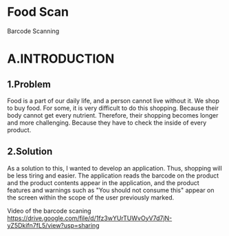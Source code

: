 # Food Scan
 Barcode Scanning
# A.INTRODUCTION
## 1.Problem
Food is a part of our daily life, and a person cannot live without it. We shop to buy food. 
For some, it is very difficult to do this shopping. Because their body cannot get every 
nutrient. Therefore, their shopping becomes longer and more challenging. Because they 
have to check the inside of every product.
## 2.Solution
As a solution to this, I wanted to develop an application. Thus, shopping will be less tiring 
and easier. The application reads the barcode on the product and the product contents 
appear in the application, and the product features and warnings such as "You should not 
consume this" appear on the screen within the scope of the user previously marked.

Video of the barcode scaning 
https://drive.google.com/file/d/1fz3wYUrTUWvOyV7d7jN-yZ5Dkifn7fL5/view?usp=sharing
